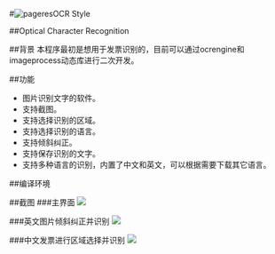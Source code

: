 #<img src="ocrstyle.ico" alt="pageres">OCR Style

##Optical Character Recognition

##背景
本程序最初是想用于发票识别的，目前可以通过ocrengine和imageprocess动态库进行二次开发。

##功能
* 图片识别文字的软件。
* 支持截图。
* 支持选择识别的区域。
* 支持选择识别的语言。
* 支持倾斜纠正。
* 支持保存识别的文字。
* 支持多种语言的识别，内置了中文和英文，可以根据需要下载其它语言。

##编译环境


##截图
###主界面
![](./snapshots/ocrstyle_main.png)

###英文图片倾斜纠正并识别
![](./snapshots/ocrstyle-english-deskew-recognition.png)

###中文发票进行区域选择并识别
![](./snapshots/ocrstyle-chinese-select-region-recognition.png)

